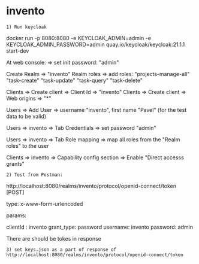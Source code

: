 # invento

	1) Run keycloak

docker run -p 8080:8080 -e KEYCLOAK_ADMIN=admin -e KEYCLOAK_ADMIN_PASSWORD=admin quay.io/keycloak/keycloak:21.1.1 start-dev

At web console:
 => set init password: "admin" 

Create Realm => "invento"
Realm roles => add roles:
	"projects-manage-all"
	"task-create"
	"task-update"
	"task-query"
	"task-delete"

Clients => Create client => Client Id => "invento"
Clients => Create client => Web origins => "*"

Users => Add User => username "invento", first name "Pavel" (for the test data to be valid)

Users => invento => Tab Credentials => set password  "admin"

Users => invento => Tab Role mapping => map all roles from the  "Realm roles" to the user

Clients => invento => Capability config section => Enable "Direct accesss grants"

	2) Test from Postman:

http://localhost:8080/realms/invento/protocol/openid-connect/token [POST]

type: x-www-form-urlencoded

params: 

clientId : invento
grant_type: password
username: invento
password: admin

There are should be tokes in response

	3) set keys.json as a part of response of http://localhost:8080/realms/invento/protocol/openid-connect/token
